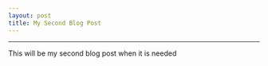 ```yaml
---
layout: post
title: My Second Blog Post
---
```

--- 

This will be my second blog post when it is needed 
